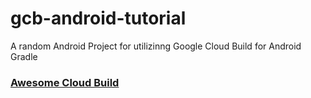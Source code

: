# gcb-android-tutorial
A random Android Project for utilizinng Google Cloud Build for Android Gradle

### [Awesome Cloud Build](https://github.com/Timtech4u/awesome-cloudbuild)
